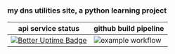 ### my dns utilities site, a python learning project

| api service status  | github build pipeline  |
|---|---|
| [![Better Uptime Badge](https://betteruptime.com/status-badges/v1/monitor/pyr7.svg)](https://betteruptime.com/?utm_source=status_badge)  | ![example workflow](https://github.com/x86txt/dnssite/actions/workflows/zappa.yml/badge.svg)  | 
